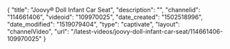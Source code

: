 {
    "title": "Joovy&reg; Doll Infant Car Seat",
    "description": "",
    "channelid": "114661406",
    "videoid": "109970025",
    "date_created": "1502518996",
    "date_modified": "1519079404",
    "type": "captivate",
    "layout": "channelVideo",
    "url": "\/latest-videos\/joovy-doll-infant-car-seat\/114661406-109970025"
}